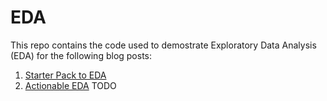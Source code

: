 # EDA
This repo contains the code used to demostrate Exploratory Data Analysis (EDA) for the following blog posts:

1) [Starter Pack to EDA](https://towardsdatascience.com/a-starter-pack-to-exploratory-data-analysis-with-python-pandas-seaborn-and-scikit-learn-a77889485baf)
2) [Actionable EDA]() TODO
